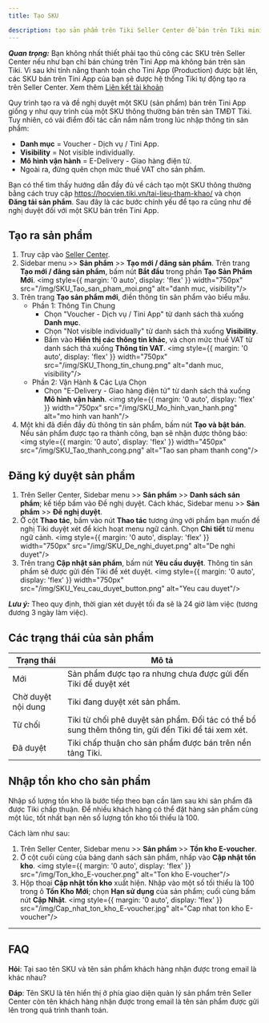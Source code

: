 ```yaml
---
title: Tạo SKU

description: tạo sản phẩm trên Tiki Seller Center để bán trên Tiki mini app
---
```


***Quan trọng:*** Bạn không nhất thiết phải tạo thủ công các SKU trên Seller Center nếu như bạn chỉ bán chúng trên Tini App mà không bán trên sàn Tiki. Vì sau khi tính năng thanh toán cho Tini App (Production) được bật lên, các SKU bán trên Tini App của bạn sẽ được hệ thống Tiki tự động tạo ra trên Seller Center. Xem thêm [Liên kết tài khoản](link-accounts)

Quy trình tạo ra và đề nghị duyệt một SKU (sản phẩm) bán trên Tini App giống y như quy trình của một SKU thông thường bán trên sàn TMĐT Tiki. Tuy nhiên, có vài điểm đối tác cần nắm nắm trong lúc nhập thông tin sản phẩm:

- **Danh mục** =  Voucher - Dịch vụ / Tini App.
- **Visibility** = Not visible individually.
- **Mô hình vận hành** = E-Delivery - Giao hàng điện tử.
- Ngoài ra, đừng quên chọn mức thuế VAT cho sản phẩm.

Bạn có thể tìm thấy hướng dẫn đầy đủ về cách tạo một SKU thông thường bằng cách truy cập https://hocvien.tiki.vn/tai-lieu-tham-khao/ và chọn **Đăng tải sản phẩm**. Sau đây là các bước chính yếu để tạo ra cũng như đề nghị duyệt đối với một SKU bán trên Tini App. 
 
## Tạo ra sản phẩm

1. Truy cập vào [Seller Center](https://sellercenter.tiki.vn/).
2. Sidebar menu >> **Sản phẩm** >> **Tạo mới / đăng sản phẩm**. Trên trang **Tạo mới / đăng sản phẩm**, bấm nút **Bắt đầu** trong phần **Tạo Sản Phẩm Mới**.
   <img style={{ margin: '0 auto', display: 'flex' }} width="750px" src="/img/SKU_Tao_san_pham_moi.png" alt="danh muc, visibility"/>
3. Trên trang **Tạo sản phẩm mới**, điền thông tin sản phẩm vào biểu mẫu.
    - Phần 1: Thông Tin Chung
      - Chọn "Voucher - Dịch vụ / Tini App" từ danh sách thả xuống **Danh mục**.
      - Chọn "Not visible individually" từ danh sách thả xuống **Visibility**.
      - Bấm vào **Hiển thị các thông tin khác**, và chọn mức thuế VAT từ danh sách thả xuống **Thông tin VAT**.
       <img style={{ margin: '0 auto', display: 'flex' }} width="750px" src="/img/SKU_Thong_tin_chung.png" alt="danh muc, visibility"/>
    - Phần 2: Vận Hành & Các Lựa Chọn
      - Chọn "E-Delivery - Giao hàng điện tử" từ danh sách thả xuống **Mô hình vận hành**.
       <img style={{ margin: '0 auto', display: 'flex' }} width="750px" src="/img/SKU_Mo_hinh_van_hanh.png" alt="mo hinh van hanh"/> 
4. Một khi đã điền đầy đủ thông tin sản phẩm, bấm nút **Tạo và bật bán**. Nếu sản phẩm được tạo ra thành công, bạn sẽ nhận được thông báo:
   <img style={{ margin: '0 auto', display: 'flex' }} width="450px" src="/img/SKU_Tao_thanh_cong.png" alt="Tao san pham thanh cong"/>

## Đăng ký duyệt sản phẩm

1. Trên Seller Center, Sidebar menu >> **Sản phẩm** >> **Danh sách sản phẩm**; kế tiếp bấm vào Đề nghị duyệt. Cách khác, Sidebar menu >> **Sản phẩm** >> **Đề nghị duyệt**.
2. Ở cột **Thao tác**, bấm vào nút **Thao tác** tương ứng với phẩm bạn muốn đề nghị Tiki duyệt xét để kích hoạt menu ngữ cảnh. Chọn **Chi tiết** từ menu ngữ cảnh.
  <img style={{ margin: '0 auto', display: 'flex' }} width="750px" src="/img/SKU_De_nghi_duyet.png" alt="De nghi duyet"/>
3. Trên trang **Cập nhật sản phẩm**, bấm nút **Yêu cầu duyệt**. Thông tin sản phẩm sẽ được gửi đến Tiki để xét duyệt.
   <img style={{ margin: '0 auto', display: 'flex' }} width="750px" src="/img/SKU_Yeu_cau_duyet_button.png" alt="Yeu cau duyet"/>

***Lưu ý:***  Theo quy định, thời gian xét duyệt tối đa sẽ là 24 giờ làm việc (tương đương 3 ngày làm việc).

## Các trạng thái của sản phẩm

| Trạng thái         | Mô tả                                                                                                |
| ------------------ | ---------------------------------------------------------------------------------------------------- |
| Mới                | Sản phẩm được tạo ra nhưng chưa được gửi đến Tiki để duyệt xét                                       |
| Chờ duyệt nội dung | Tiki đang duyệt xét sản phẩm.                                                                        |
| Từ chối            | Tiki từ chối phê duyệt sản phẩm. Đối tác có thể bổ sung thêm thông tin, gửi đến Tiki để tái xem xét. |
| Đã duyệt           | Tiki chấp thuận cho sản phẩm được bán trên nền tảng Tiki.                                            |

## Nhập tồn kho cho sản phẩm

Nhập số lượng tồn kho là bước tiếp theo bạn cần làm sau khi sản phẩm đã được Tiki chấp thuận. Để nhiều khách hàng có thể đặt hàng sản phẩm cùng một lúc, tốt nhất bạn nên số lượng tồn kho tối thiểu là 100.

Cách làm như sau:

1. Trên Seller Center, Sidebar menu >> **Sản phẩm** >> **Tồn kho E-voucher**.
2. Ở cột cuối cùng của bảng danh sách sản phẩm, nhấp vào **Cập nhật tồn kho**.
   <img style={{ margin: '0 auto', display: 'flex' }} src="/img/Ton_kho_E-voucher.png" alt="Ton kho E-voucher"/>
3. Hộp thoại **Cập nhật tồn kho** xuất hiện. Nhập vào một số tối thiểu là 100 trong ô **Tồn Kho Mới**; chọn **Hạn sử dụng** của sản phẩm; cuối cùng bấm nút **Cập Nhật**. 
   <img style={{ margin: '0 auto', display: 'flex' }} src="/img/Cap_nhat_ton_kho_E-voucher.jpg" alt="Cap nhat ton kho E-voucher"/>

- - -

## FAQ

**Hỏi**: Tại sao tên SKU và tên sản phẩm khách hàng nhận được trong email là khác nhau?

**Đáp**: Tên SKU là tên hiển thị ở phía giao diện quản lý sản phẩm trên Seller Center còn tên khách hàng nhận được trong email là tên sản phẩm được gửi lên trong quá trình thanh toán.

